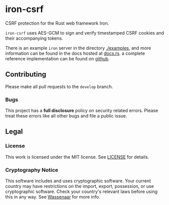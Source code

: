 # iron-csrf

CSRF protection for the Rust web framework Iron.

`iron-csrf` uses AES-GCM to sign and verify timestamped CSRF cookies and their
accompanying tokens.

There is an example `iron` server in the directory [./examples](./examples), and more
information can be found in the docs hosted at [docs.rs](https://docs.rs/iron-csrf/).
a complete reference implementation can be found on
[github](https://github.com/heartsucker/iron-reference).

## Contributing

Please make all pull requests to the `develop` branch.

### Bugs

This project has a **full disclosure** policy on security related errors. Please
treat these errors like all other bugs and file a public issue.

## Legal

### License

This work is licensed under the MIT license. See [LICENSE](./LICENSE) for details.

### Cryptography Notice

This software includes and uses cryptographic software. Your current country may have
restrictions on the import, export, possession, or use cryptographic software. Check
your country's relevant laws before using this in any way. See
[Wassenaar](http://www.wassenaar.org/) for more info.
